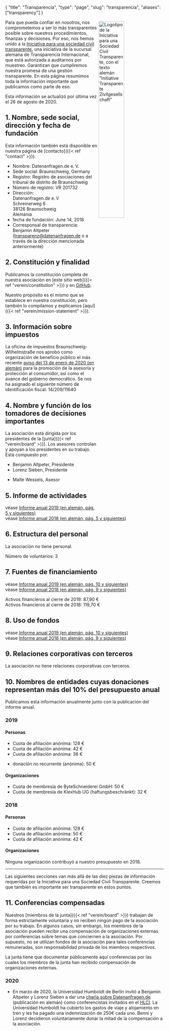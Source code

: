 {
    "title": "Transparencia",
    "type": "page",
    "slug": "transparencia",
    "aliases": ["transparency"]
}

<a href="https://www.transparency.de/mitmachen/initiative-transparente-zivilgesellschaft/" class="no-link-decoration"><img src="/img/logo-itz.svg" style="float: right; width: 40%; min-width: 200px; padding: 5px;" alt="Logotipo de la Iniciativa para una Sociedad Civil Transparente, con el texto alemán ”Initiative Transparente Zivilgesellschaft”"></a>

Para que pueda confiar en nosotros, nos comprometemos a ser lo más transparentes posible sobre nuestros procedimientos, finanzas y decisiones. Por eso, nos hemos unido a la [Iniciativa para una sociedad civil transparente](https://www.transparency.de/mitmachen/initiative-transparente-zivilgesellschaft/), una iniciativa de la sucursal alemana de Transparencia Internacional, que está autorizada a auditarnos por muestreo. Garantizan que cumpliremos nuestra promesa de una gestión transparente. En esta página resumimos toda la información importante que publicamos como parte de eso.

Esta información se actualizó por última vez el 26 de agosto de 2020.

## 1. Nombre, sede social, dirección y fecha de fundación
Esta información también está disponible en nuestra página de [contacto]({{< ref "contact" >}}).

 - Nombre: Datenanfragen.de e.&thinsp;V.
 - Sede social: Braunschweig, Germany
 - Registro: Registro de asociaciones del tribunal de distrito de Braunschweig
 - Número de registro: VR 201732
 - Dirección:  
   Datenanfragen.de e.&thinsp;V  
   Schreinerweg 6  
   38126 Braunschweig  
   Alemania  
 - fecha de fundación: June 14, 2018
 - Corresponsal de transparencia: Benjamin Altpeter ([transparenz@datenanfragen.de](mailto:transparenz@datenanfragen.de) o a través de la dirección mencionada anteriormente)

## 2. Constitución y finalidad

Publicamos la constitución completa de nuestra asociación en [este sitio web]({{< ref "verein/constitution" >}}) y en [GitHub](https://github.com/datenanfragen/verein/blob/master/satzung.md).

Nuestro propósito es el mismo que se establece en nuestra constitución, pero también lo compilamos y explicamos [aquí]({{< ref "verein/mission-statement" >}}).  

## 3. Información sobre impuestos

La oficina de impuestos Braunschweig-Wilhelmstraße nos aprobó como organización de beneficio público el más reciente [aviso del 13 de enero de 2020 (en alemán)](https://static.dacdn.de/docs/freistellungsbescheid_2020-01-13.pdf) para la promoción de la asesoría y protección al consumidor, así como el avance del gobierno democrático. Se nos ha asignado el siguiente número de identificación fiscal: 14/209/11640

## 4. Nombre y función de los tomadores de decisiones importantes

La asociación está dirigida por los presidentes de la [junta]({{< ref "verein/board" >}}). Los asesores controlan y apoyan a los presidentes en su trabajo. Está compuesto por:

- Benjamin Altpeter, Presidente
- Lorenz Sieben, Presidente

<!-- -->

- Malte Wessels, Asesor

## 5. Informe de actividades

véase [Informe anual 2019 (en alemán, pág. 5 y siguientes)](https://static.dacdn.de/docs/bericht-2019.pdf)  
véase [Informe anual 2018 (en alemán, pág. 5 y siguientes)](https://static.dacdn.de/docs/bericht-2018.pdf)

## 6. Estructura del personal

La asociación no tiene personal.

Número de voluntarios: 3

## 7. Fuentes de financiamiento

véase [Informe anual 2019 (en alemán, pág. 10 y siguientes)](https://static.dacdn.de/docs/bericht-2019.pdf)  
véase [Informe anual 2018 (en alemán, pág. 9 y siguientes)](https://static.dacdn.de/docs/bericht-2018.pdf)

Activos financieros al cierre de 2019: 87,90 €  
Activos financieros al cierre de 2018: 119,70 €

## 8. Uso de fondos

véase [Informe anual 2019 (en alemán, pág. 10 y siguientes)](https://static.dacdn.de/docs/bericht-2019.pdf)  
véase [Informe anual 2018 (en alemán, pág. 9 y siguientes)](https://static.dacdn.de/docs/bericht-2018.pdf)

## 9. Relaciones corporativas con terceros

La asociación no tiene relaciones corporativas con terceros.

## 10. Nombres de entidades cuyas donaciones representan más del 10% del presupuesto anual

Publicamos esta información anualmente junto con la publicación del informe anual.

### 2019

#### Personas

- Cuota de afiliación anónima: 128 €
- Cuota de afiliación anónima: 42 €
- Cuota de afiliación anónima: 36 €

<!-- Split the two lists. Without this comment they would end up as one list with stupidly large spacing in-between items. -->

- donación no recurrente (anónima): 50 €

#### Organizaciones

- Cuota de membresía de ByteSchneiderei GmbH: 50 €
- Cuota de membresía de KlexHub UG (haftungsbeschränkt): 32 €

### 2018

#### Personas

- Cuota de afiliación anónima: 128 €
- Cuota de afiliación anónima: 50 €
- Cuota de afiliación anónima: 42 €

#### Organizaciones

Ninguna organización contribuyó a nuestro presupuesto en 2018.

---

Las siguientes secciones van más allá de las diez piezas de información requeridas por la Iniciativa para una Sociedad Civil Transparente. Creemos que también es importante ser transparente en estos puntos.

## 11. Conferencias compensadas

Nuestros [miembros de la junta]({{< ref "verein/board" >}}) trabajan de forma estrictamente voluntaria y no reciben ningún pago de la asociación por su trabajo. En algunos casos, sin embargo, los miembros de la asociación pueden recibir una compensación de organizaciones externas por conferencias sobre temas que conciernen a la asociación. Por supuesto, no se utilizan fondos de la asociación para tales conferencias remuneradas, son responsabilidad privada de los miembros respectivos.

La junta tiene que documentar públicamente aquí conferencias por las cuales los miembros de la junta han recibido compensación de organizaciones externas.

### 2020

* En marzo de 2020, la Universidad Humboldt de Berlín invitó a Benjamin Altpeter y Lorenz Sieben a dar una [charla sobre Datenanfragen.de](https://www.datenanfragen.de/verein/event/hlci-berlin-2020/) (publicación en alemán) como conferencistas invitados en el [HLCI](http://www.hlci.de/). La Universidad Humboldt ha cubierto los gastos de viaje y alojamiento en tren y les ha pagado una indemnización de 250€ cada uno. Benni y Lorenz decidieron voluntariamente donar la mitad de la compensación a la asociación.
